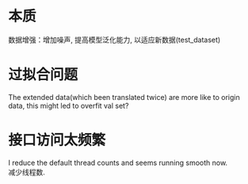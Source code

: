 # 本质
数据增强：增加噪声, 提高模型泛化能力, 以适应新数据(test_dataset)

# 过拟合问题
The extended data(which been translated twice) are more like to origin data, this might led to overfit val set?

# 接口访问太频繁
 I reduce the default thread counts and seems running smooth now.  
 减少线程数.
 
 
